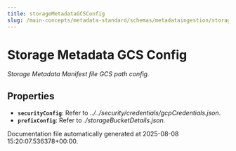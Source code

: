```yaml
---
title: storageMetadataGCSConfig
slug: /main-concepts/metadata-standard/schemas/metadataingestion/storage/storagemetadatagcsconfig
---
```


# Storage Metadata GCS Config

*Storage Metadata Manifest file GCS path config.*

## Properties

- **`securityConfig`**: Refer to *../../security/credentials/gcpCredentials.json*.
- **`prefixConfig`**: Refer to *./storageBucketDetails.json*.


Documentation file automatically generated at 2025-08-08 15:20:07.536378+00:00.
